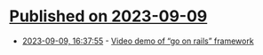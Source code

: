 # [Published on 2023-09-09](index.md)

* [2023-09-09, 16:37:55](https://lobste.rs/s/uteqkq/video_demo_go_on_rails_framework) - [Video demo of “go on rails” framework](https://lobste.rs/s/uteqkq/video_demo_go_on_rails_framework)
